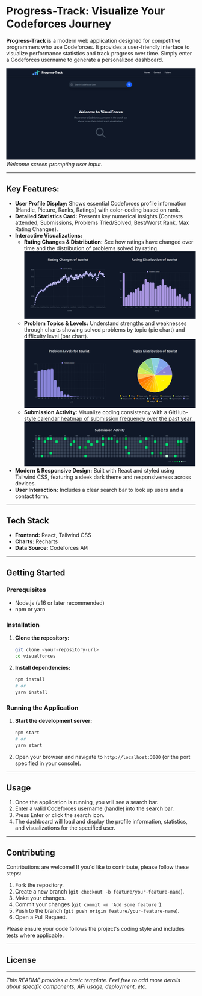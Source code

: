 # Progress-Track: Visualize Your Codeforces Journey

<!-- Badges: Replace placeholders with actual URLs/services -->

**Progress-Track** is a modern web application designed for competitive programmers who use Codeforces. It provides a user-friendly interface to visualize performance statistics and track progress over time. Simply enter a Codeforces username to generate a personalized dashboard.

![VisualForces Welcome Screen](<public/Screenshot 2025-10-27 004645.png>) <!-- Replace with actual image URL -->
*Welcome screen prompting user input.*

---

## Key Features:

* **User Profile Display:** Shows essential Codeforces profile information (Handle, Picture, Ranks, Ratings) with color-coding based on rank.
* **Detailed Statistics Card:** Presents key numerical insights (Contests attended, Submissions, Problems Tried/Solved, Best/Worst Rank, Max Rating Changes).
* **Interactive Visualizations:**
    * **Rating Changes & Distribution:** See how ratings have changed over time and the distribution of problems solved by rating.
        ![Rating Changes and Distribution Charts](<public/Screenshot 2025-10-27 004714.png>) <!-- Replace with actual image URL -->
    * **Problem Topics & Levels:** Understand strengths and weaknesses through charts showing solved problems by topic (pie chart) and difficulty level (bar chart).
        ![Problem Levels and Topics Charts](<public/Screenshot 2025-10-27 004720.png>) <!-- Replace with actual image URL -->
    * **Submission Activity:** Visualize coding consistency with a GitHub-style calendar heatmap of submission frequency over the past year.
        ![Submission Activity Heatmap](<public/Screenshot 2025-10-27 004725.png>) <!-- Replace with actual image URL -->
* **Modern & Responsive Design:** Built with React and styled using Tailwind CSS, featuring a sleek dark theme and responsiveness across devices.
* **User Interaction:** Includes a clear search bar to look up users and a contact form.

---

## Tech Stack

* **Frontend:** React, Tailwind CSS
* **Charts:** Recharts
* **Data Source:** Codeforces API

---

## Getting Started

### Prerequisites

* Node.js (v16 or later recommended)
* npm or yarn

### Installation

1.  **Clone the repository:**
    ```bash
    git clone <your-repository-url>
    cd visualforces
    ```
2.  **Install dependencies:**
    ```bash
    npm install
    # or
    yarn install
    ```

### Running the Application

1.  **Start the development server:**
    ```bash
    npm start
    # or
    yarn start
    ```
2.  Open your browser and navigate to `http://localhost:3000` (or the port specified in your console).

---

## Usage

1.  Once the application is running, you will see a search bar.
2.  Enter a valid Codeforces username (handle) into the search bar.
3.  Press Enter or click the search icon.
4.  The dashboard will load and display the profile information, statistics, and visualizations for the specified user.

---

## Contributing

Contributions are welcome! If you'd like to contribute, please follow these steps:

1.  Fork the repository.
2.  Create a new branch (`git checkout -b feature/your-feature-name`).
3.  Make your changes.
4.  Commit your changes (`git commit -m 'Add some feature'`).
5.  Push to the branch (`git push origin feature/your-feature-name`).
6.  Open a Pull Request.

Please ensure your code follows the project's coding style and includes tests where applicable.

---

## License

---
*This README provides a basic template. Feel free to add more details about specific components, API usage, deployment, etc.*
